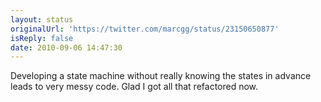 ```yaml
---
layout: status
originalUrl: 'https://twitter.com/marcgg/status/23150650877'
isReply: false
date: 2010-09-06 14:47:30
---
```


Developing a state machine without really knowing the states in advance leads to very messy code. Glad I got all that refactored now.
